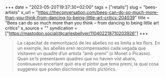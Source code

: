 +++
date = "2023-05-20T19:37:30+02:00"
tags = ["retalls"]
slug = "bees-artists"
x_url = "https://theconversation.com/bees-can-do-so-much-more-than-you-think-from-dancing-to-being-little-art-critics-204039"
title = "Bees can do so much more than you think – from dancing to being little art critics"
x_source = ""
syndication = ["https://mastodon.social/@carlesbellver/110402218710203926"]
+++

> La capacitat de memorització de les abelles no es limita a les flors. En un exemple, les abelles eren recompensades cada vegada que visitaven un quadre d’un artista “amb premi” (o Monet o Picasso). Quan se’ls presentaven quadres que no havien vist abans, continuaven encertant quin era el pintor que tenia premi, la qual cosa suggereix que poden discriminar estils pictòrics.